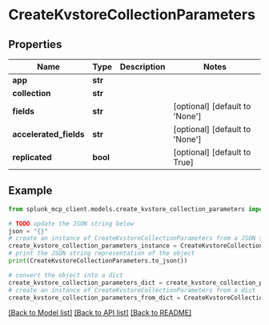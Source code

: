 # CreateKvstoreCollectionParameters


## Properties

Name | Type | Description | Notes
------------ | ------------- | ------------- | -------------
**app** | **str** |  | 
**collection** | **str** |  | 
**fields** | **str** |  | [optional] [default to 'None']
**accelerated_fields** | **str** |  | [optional] [default to 'None']
**replicated** | **bool** |  | [optional] [default to True]

## Example

```python
from splunk_mcp_client.models.create_kvstore_collection_parameters import CreateKvstoreCollectionParameters

# TODO update the JSON string below
json = "{}"
# create an instance of CreateKvstoreCollectionParameters from a JSON string
create_kvstore_collection_parameters_instance = CreateKvstoreCollectionParameters.from_json(json)
# print the JSON string representation of the object
print(CreateKvstoreCollectionParameters.to_json())

# convert the object into a dict
create_kvstore_collection_parameters_dict = create_kvstore_collection_parameters_instance.to_dict()
# create an instance of CreateKvstoreCollectionParameters from a dict
create_kvstore_collection_parameters_from_dict = CreateKvstoreCollectionParameters.from_dict(create_kvstore_collection_parameters_dict)
```
[[Back to Model list]](../README.md#documentation-for-models) [[Back to API list]](../README.md#documentation-for-api-endpoints) [[Back to README]](../README.md)


